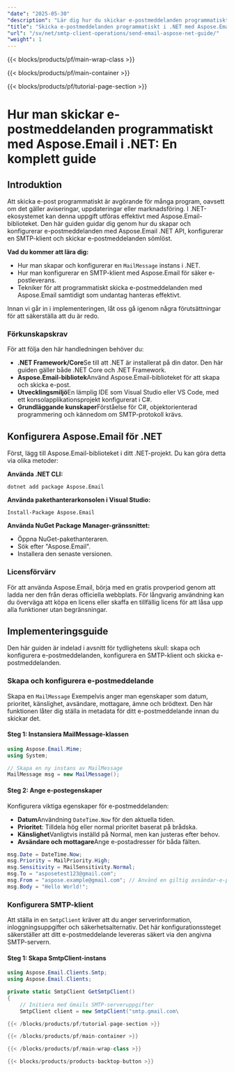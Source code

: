 ```yaml
---
"date": "2025-05-30"
"description": "Lär dig hur du skickar e-postmeddelanden programmatiskt med Aspose.Email för .NET. Den här guiden beskriver hur du skapar e-postmeddelanden, konfigurerar SMTP-klienter och hanterar undantag effektivt."
"title": "Skicka e-postmeddelanden programmatiskt i .NET med Aspose.Email – en omfattande guide"
"url": "/sv/net/smtp-client-operations/send-email-aspose-net-guide/"
"weight": 1
---
```


{{< blocks/products/pf/main-wrap-class >}}

{{< blocks/products/pf/main-container >}}

{{< blocks/products/pf/tutorial-page-section >}}
# Hur man skickar e-postmeddelanden programmatiskt med Aspose.Email i .NET: En komplett guide

## Introduktion

Att skicka e-post programmatiskt är avgörande för många program, oavsett om det gäller aviseringar, uppdateringar eller marknadsföring. I .NET-ekosystemet kan denna uppgift utföras effektivt med Aspose.Email-biblioteket. Den här guiden guidar dig genom hur du skapar och konfigurerar e-postmeddelanden med Aspose.Email .NET API, konfigurerar en SMTP-klient och skickar e-postmeddelanden sömlöst.

**Vad du kommer att lära dig:**
- Hur man skapar och konfigurerar en `MailMessage` instans i .NET.
- Hur man konfigurerar en SMTP-klient med Aspose.Email för säker e-postleverans.
- Tekniker för att programmatiskt skicka e-postmeddelanden med Aspose.Email samtidigt som undantag hanteras effektivt.

Innan vi går in i implementeringen, låt oss gå igenom några förutsättningar för att säkerställa att du är redo.

### Förkunskapskrav

För att följa den här handledningen behöver du:
- **.NET Framework/Core**Se till att .NET är installerat på din dator. Den här guiden gäller både .NET Core och .NET Framework.
- **Aspose.Email-bibliotek**Använd Aspose.Email-biblioteket för att skapa och skicka e-post.
- **Utvecklingsmiljö**En lämplig IDE som Visual Studio eller VS Code, med ett konsolapplikationsprojekt konfigurerat i C#.
- **Grundläggande kunskaper**Förståelse för C#, objektorienterad programmering och kännedom om SMTP-protokoll krävs.

## Konfigurera Aspose.Email för .NET

Först, lägg till Aspose.Email-biblioteket i ditt .NET-projekt. Du kan göra detta via olika metoder:

**Använda .NET CLI:**
```shell
dotnet add package Aspose.Email
```

**Använda pakethanterarkonsolen i Visual Studio:**
```shell
Install-Package Aspose.Email
```

**Använda NuGet Package Manager-gränssnittet:**
- Öppna NuGet-pakethanteraren.
- Sök efter "Aspose.Email".
- Installera den senaste versionen.

### Licensförvärv
För att använda Aspose.Email, börja med en gratis provperiod genom att ladda ner den från deras officiella webbplats. För långvarig användning kan du överväga att köpa en licens eller skaffa en tillfällig licens för att låsa upp alla funktioner utan begränsningar.

## Implementeringsguide

Den här guiden är indelad i avsnitt för tydlighetens skull: skapa och konfigurera e-postmeddelanden, konfigurera en SMTP-klient och skicka e-postmeddelanden.

### Skapa och konfigurera e-postmeddelande
Skapa en `MailMessage` Exempelvis anger man egenskaper som datum, prioritet, känslighet, avsändare, mottagare, ämne och brödtext. Den här funktionen låter dig ställa in metadata för ditt e-postmeddelande innan du skickar det.

#### Steg 1: Instansiera MailMessage-klassen
```csharp
using Aspose.Email.Mime;
using System;

// Skapa en ny instans av MailMessage
MailMessage msg = new MailMessage();
```

#### Steg 2: Ange e-postegenskaper
Konfigurera viktiga egenskaper för e-postmeddelanden:
- **Datum**Användning `DateTime.Now` för den aktuella tiden.
- **Prioritet**: Tilldela hög eller normal prioritet baserat på brådska.
- **Känslighet**Vanligtvis inställd på Normal, men kan justeras efter behov.
- **Avsändare och mottagare**Ange e-postadresser för båda fälten.

```csharp
msg.Date = DateTime.Now;
msg.Priority = MailPriority.High;
msg.Sensitivity = MailSensitivity.Normal;
msg.To = "asposetest123@gmail.com";
msg.From = "aspose.example@gmail.com"; // Använd en giltig avsändar-e-postadress\msg.Subject = "Test-e-postadress";
msg.Body = "Hello World!";
```

### Konfigurera SMTP-klient
Att ställa in en `SmtpClient` kräver att du anger serverinformation, inloggningsuppgifter och säkerhetsalternativ. Det här konfigurationssteget säkerställer att ditt e-postmeddelande levereras säkert via den angivna SMTP-servern.

#### Steg 1: Skapa SmtpClient-instans
```csharp
using Aspose.Email.Clients.Smtp;
using Aspose.Email.Clients;

private static SmtpClient GetSmtpClient()
{
    // Initiera med Gmails SMTP-serveruppgifter
    SmtpClient client = new SmtpClient("smtp.gmail.com\

{{< /blocks/products/pf/tutorial-page-section >}}

{{< /blocks/products/pf/main-container >}}

{{< /blocks/products/pf/main-wrap-class >}}

{{< blocks/products/products-backtop-button >}}